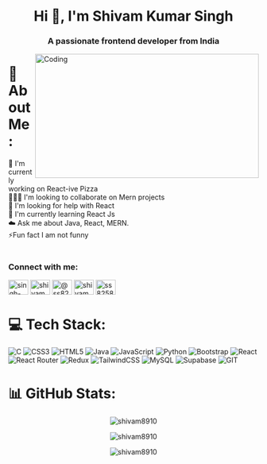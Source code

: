 <h1 align="center">Hi 👋, I'm Shivam Kumar Singh</h1>
<h3 align="center">A passionate frontend developer from India</h3>
<img align="right" alt="Coding" height="250" width="450" src="https://www.troublefreepool.com/media/hello-gif.3474/full">

# 💫 About Me:
🔭 I'm currently working on React-ive Pizza<br>🧑‍🤝‍🧑 I'm looking to collaborate on Mern projects<br>🤝 I'm looking for help with React<br>🌱 I'm currently learning React Js<br>☁️ Ask me about Java, React, MERN.<br>⚡Fun fact I am not funny<br> <br>


<h3 align="left">Connect with me:</h3>
<p align="left">
<a href="https://linkedin.com/in/singh-shivamm" target="blank"><img align="center" src="https://raw.githubusercontent.com/rahuldkjain/github-profile-readme-generator/master/src/images/icons/Social/linked-in-alt.svg" alt="singh-shivamm" height="30" width="40" /></a>
<a href="https://codesandbox.com/shivam8910" target="blank"><img align="center" src="https://raw.githubusercontent.com/rahuldkjain/github-profile-readme-generator/master/src/images/icons/Social/codesandbox.svg" alt="shivam8910" height="30" width="40" /></a>
<a href="https://www.hackerrank.com/@ss8258561" target="blank"><img align="center" src="https://raw.githubusercontent.com/rahuldkjain/github-profile-readme-generator/master/src/images/icons/Social/hackerrank.svg" alt="@ss8258561" height="30" width="40" /></a>
<a href="https://www.leetcode.com/shivam89" target="blank"><img align="center" src="https://raw.githubusercontent.com/rahuldkjain/github-profile-readme-generator/master/src/images/icons/Social/leet-code.svg" alt="shivam89" height="30" width="40" /></a>
<a href="https://auth.geeksforgeeks.org/user/ss8258561" target="blank"><img align="center" src="https://raw.githubusercontent.com/rahuldkjain/github-profile-readme-generator/master/src/images/icons/Social/geeks-for-geeks.svg" alt="ss8258561" height="30" width="40" /></a>
</p>

# 💻 Tech Stack:
![C](https://img.shields.io/badge/c-%2300599C.svg?style=for-the-badge&logo=c&logoColor=white) ![CSS3](https://img.shields.io/badge/css3-%231572B6.svg?style=for-the-badge&logo=css3&logoColor=white) ![HTML5](https://img.shields.io/badge/html5-%23E34F26.svg?style=for-the-badge&logo=html5&logoColor=white) ![Java](https://img.shields.io/badge/java-%23ED8B00.svg?style=for-the-badge&logo=java&logoColor=white) ![JavaScript](https://img.shields.io/badge/javascript-%23323330.svg?style=for-the-badge&logo=javascript&logoColor=%23F7DF1E) ![Python](https://img.shields.io/badge/python-3670A0?style=for-the-badge&logo=python&logoColor=ffdd54) ![Bootstrap](https://img.shields.io/badge/bootstrap-%23563D7C.svg?style=for-the-badge&logo=bootstrap&logoColor=white)  ![React](https://img.shields.io/badge/react-%2320232a.svg?style=for-the-badge&logo=react&logoColor=%2361DAFB) ![React Router](https://img.shields.io/badge/React_Router-CA4245?style=for-the-badge&logo=react-router&logoColor=white) ![Redux](https://img.shields.io/badge/redux-%23593d88.svg?style=for-the-badge&logo=redux&logoColor=white) ![TailwindCSS](https://img.shields.io/badge/tailwindcss-%2338B2AC.svg?style=for-the-badge&logo=tailwind-css&logoColor=white) ![MySQL](https://img.shields.io/badge/mysql-%2300f.svg?style=for-the-badge&logo=mysql&logoColor=white) ![Supabase](https://img.shields.io/badge/Supabase-3ECF8E?style=for-the-badge&logo=supabase&logoColor=white) ![GIT](https://img.shields.io/badge/Git-fc6d26?style=for-the-badge&logo=git&logoColor=white)

# 📊 GitHub Stats:
<div align="center">
  <p><img align="center" src="https://github-readme-stats.vercel.app/api?username=Shivam8910&theme=dark&hide_border=false&include_all_commits=true&count_private=false" alt="shivam8910" /></p>
  <p><img align="center" src="https://github-readme-streak-stats.herokuapp.com/?user=Shivam8910&theme=dark&hide_border=false" alt="shivam8910" /></p>
  <p><img align="center" src="https://github-readme-stats.vercel.app/api/top-langs/?username=Shivam8910&theme=dark&hide_border=false&include_all_commits=true&count_private=false&layout=compact" alt="shivam8910" /></p>
</div>

